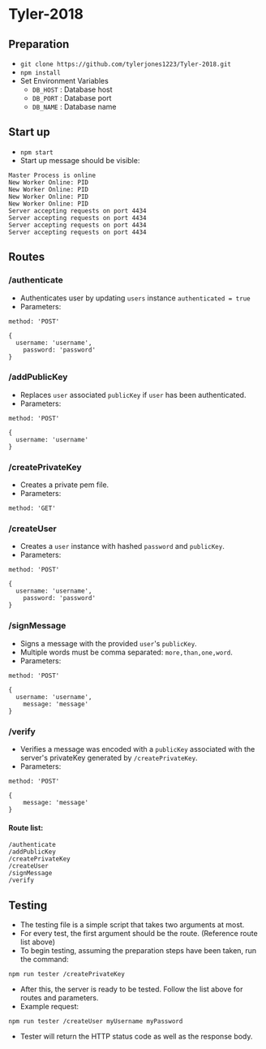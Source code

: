# Tyler-2018

## Preparation

- `git clone https://github.com/tylerjones1223/Tyler-2018.git`
- `npm install`
- Set Environment Variables 
  - `DB_HOST` : Database host
  - `DB_PORT` : Database port
  - `DB_NAME` : Database name

## Start up

- `npm start`
- Start up message should be visible:
```
Master Process is online
New Worker Online: PID
New Worker Online: PID
New Worker Online: PID
New Worker Online: PID
Server accepting requests on port 4434
Server accepting requests on port 4434
Server accepting requests on port 4434
Server accepting requests on port 4434
```

## Routes
### /authenticate
- Authenticates user by updating `users` instance `authenticated = true`
- Parameters:
```
method: 'POST'

{
  username: 'username',
    password: 'password'
}
```

### /addPublicKey
- Replaces `user` associated `publicKey` if `user` has been authenticated.
- Parameters:
```
method: 'POST'

{
  username: 'username'
}
```

### /createPrivateKey
- Creates a private pem file.
- Parameters:
```
method: 'GET'
```

### /createUser
- Creates a `user` instance with hashed `password` and `publicKey`. 
- Parameters:
```
method: 'POST'

{
  username: 'username',
    password: 'password'
}
```

### /signMessage
- Signs a message with the provided `user`'s `publicKey`.
- Multiple words must be comma separated: `more,than,one,word`.
- Parameters:
```
method: 'POST'

{
  username: 'username',
    message: 'message'
}
```

### /verify
- Verifies a message was encoded with a `publicKey` associated with the server's privateKey generated by `/createPrivateKey`.
- Parameters:
```
method: 'POST'

{
    message: 'message'
}
```
#### Route list:
```
/authenticate
/addPublicKey
/createPrivateKey
/createUser
/signMessage
/verify
```

## Testing

- The testing file is a simple script that takes two arguments at most.
- For every test, the first argument should be the route. (Reference route list above)
- To begin testing, assuming the preparation steps have been taken, run the command: 
```
npm run tester /createPrivateKey
```
- After this, the server is ready to be tested. Follow the list above for routes and parameters.
- Example request:
```
npm run tester /createUser myUsername myPassword
```
- Tester will return the HTTP status code as well as the response body.